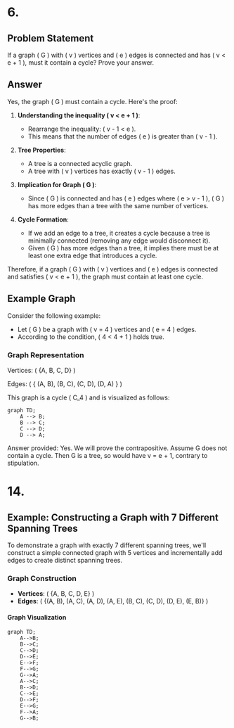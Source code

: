 # 6.

## Problem Statement
If a graph \( G \) with \( v \) vertices and \( e \) edges is connected and has \( v < e + 1 \), must it contain a cycle? Prove your answer.

## Answer
Yes, the graph \( G \) must contain a cycle. Here's the proof:

1. **Understanding the inequality \( v < e + 1 \)**:
   - Rearrange the inequality: \( v - 1 < e \).
   - This means that the number of edges \( e \) is greater than \( v - 1 \).

2. **Tree Properties**:
   - A tree is a connected acyclic graph.
   - A tree with \( v \) vertices has exactly \( v - 1 \) edges.

3. **Implication for Graph \( G \)**:
   - Since \( G \) is connected and has \( e \) edges where \( e > v - 1 \), \( G \) has more edges than a tree with the same number of vertices.

4. **Cycle Formation**:
   - If we add an edge to a tree, it creates a cycle because a tree is minimally connected (removing any edge would disconnect it).
   - Given \( G \) has more edges than a tree, it implies there must be at least one extra edge that introduces a cycle.

Therefore, if a graph \( G \) with \( v \) vertices and \( e \) edges is connected and satisfies \( v < e + 1 \), the graph must contain at least one cycle.

## Example Graph

Consider the following example:

- Let \( G \) be a graph with \( v = 4 \) vertices and \( e = 4 \) edges.
- According to the condition, \( 4 < 4 + 1 \) holds true.

### Graph Representation

Vertices: \( \{A, B, C, D\} \)

Edges: \( \{ (A, B), (B, C), (C, D), (D, A) \} \)

This graph is a cycle \( C_4 \) and is visualized as follows:

```mermaid
graph TD;
    A --> B;
    B --> C;
    C --> D;
    D --> A;
```
Answer provided: Yes. We will prove the contrapositive. Assume G does not contain a cycle. Then G is a tree, so would have v = e + 1, contrary to stipulation.

# 14.

## Example: Constructing a Graph with 7 Different Spanning Trees

To demonstrate a graph with exactly 7 different spanning trees, we'll construct a simple connected graph with 5 vertices and incrementally add edges to create distinct spanning trees.

### Graph Construction

- **Vertices**: \( \{A, B, C, D, E\} \)
- **Edges**: \( \{(A, B), (A, C), (A, D), (A, E), (B, C), (C, D), (D, E), (E, B)\} \)

#### Graph Visualization

```mermaid
graph TD;
    A-->B;
    B-->C;
    C-->D;
    D-->E;
    E-->F;
    F-->G;
    G-->A;
    A-->C;
    B-->D;
    C-->E;
    D-->F;
    E-->G;
    F-->A;
    G-->B;
```